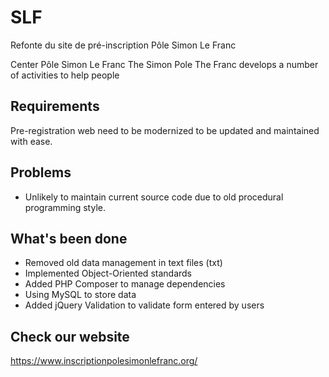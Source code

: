 # SLF
Refonte du site de pré-inscription Pôle Simon Le Franc

Center Pôle Simon Le Franc The Simon Pole The Franc develops a number of activities to help people

## Requirements
Pre-registration web need to be modernized to be updated and maintained with ease.

## Problems
+ Unlikely to maintain current source code due to old procedural programming style. 

## What's been done
+ Removed old data management in text files (txt)
+ Implemented Object-Oriented standards
+ Added PHP Composer to manage dependencies
+ Using MySQL to store data
+ Added jQuery Validation to validate form entered by users
 

## Check our website 
https://www.inscriptionpolesimonlefranc.org/


